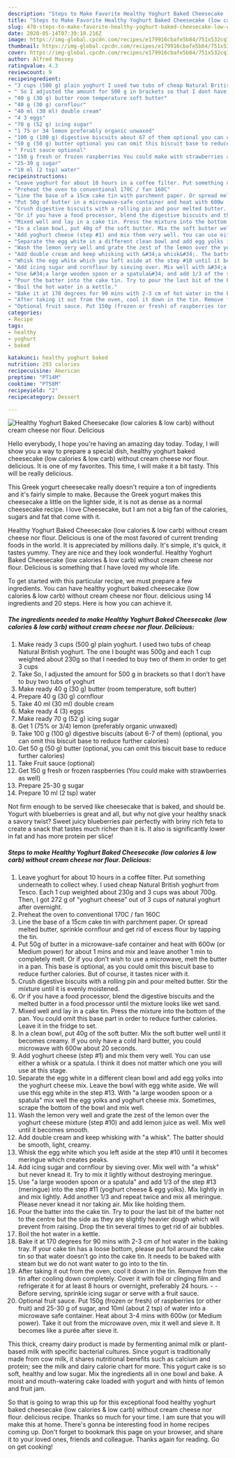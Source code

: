 ```yaml
---
description: "Steps to Make Favorite Healthy Yoghurt Baked Cheesecake (low calories &amp;amp; low carb) without cream cheese nor flour. Delicious"
title: "Steps to Make Favorite Healthy Yoghurt Baked Cheesecake (low calories &amp;amp; low carb) without cream cheese nor flour. Delicious"
slug: 470-steps-to-make-favorite-healthy-yoghurt-baked-cheesecake-low-calories-and-amp-low-carb-without-cream-cheese-nor-flour-delicious
date: 2020-05-14T07:39:18.216Z
image: https://img-global.cpcdn.com/recipes/e179916cbafe5b84/751x532cq70/healthy-yoghurt-baked-cheesecake-low-calories-low-carb-without-cream-cheese-nor-flour-delicious-recipe-main-photo.jpg
thumbnail: https://img-global.cpcdn.com/recipes/e179916cbafe5b84/751x532cq70/healthy-yoghurt-baked-cheesecake-low-calories-low-carb-without-cream-cheese-nor-flour-delicious-recipe-main-photo.jpg
cover: https://img-global.cpcdn.com/recipes/e179916cbafe5b84/751x532cq70/healthy-yoghurt-baked-cheesecake-low-calories-low-carb-without-cream-cheese-nor-flour-delicious-recipe-main-photo.jpg
author: Alfred Massey
ratingvalue: 4.3
reviewcount: 9
recipeingredient:
- "3 cups (500 g) plain yoghurt I used two tubs of cheap Natural British yoghurt The one I bought was 500g and each 1 cup weighted about 230g so that I needed to buy two of them in order to get 3 cups"
- " So I adjusted the amount for 500 g in brackets so that I dont have to buy two tubs of yoghurt"
- "40 g (30 g) butter room temperature soft butter"
- "40 g (30 g) cornflour"
- "40 ml (30 ml) double cream"
- "4 3 eggs"
- "70 g (52 g) icing sugar"
- "1 75 or 34 lemon preferably organic unwaxed"
- "100 g (100 g) digestive biscuits about 67 of them optional you can omit this biscuit base to reduce further calories"
- "50 g (50 g) butter optional you can omit this biscuit base to reduce further calories"
- " Fruit sauce optional"
- "150 g fresh or frozen raspberries You could make with strawberries as well"
- "25-30 g sugar"
- "10 ml (2 tsp) water"
recipeinstructions:
- "Leave yoghurt for about 10 hours in a coffee filter. Put something underneath to collect whey. I used cheap Natural British yoghurt from Tesco. Each 1 cup weighted about 230g and 3 cups was about 700g. Then, I got 272 g of ”yoghurt cheese” out of 3 cups of natural yoghurt after overnight."
- "Preheat the oven to conventional 170C / fan 160C"
- "Line the base of a 15cm cake tin with parchment paper. Or spread melted butter, sprinkle cornflour and get rid of excess flour by tapping the tin."
- "Put 50g of butter in a microwave-safe container and heat with 600w (or Medium power) for about 1 mins and mix and leave another 1 min to completely melt. Or if you don’t wish to use a microwave, melt the butter in a pan. This base is optional, as you could omit this biscuit base to reduce further calories. But of course, it tastes nicer with it."
- "Crush digestive biscuits with a rolling pin and pour melted butter. Stir the mixture until it is evenly moistened."
- "Or if you have a food processor, blend the digestive biscuits and the melted butter in a food processor until the mixture looks like wet sand."
- "Mixed well and lay in a cake tin. Press the mixture into the bottom of the pan. You could omit this base part in order to reduce further calories. Leave it in the fridge to set."
- "In a clean bowl, put 40g of the soft butter. Mix the soft butter well until it becomes creamy. If you only have a cold hard butter, you could microwave with 600w about 20 seconds."
- "Add yoghurt cheese (step #1) and mix them very well. You can use either a whisk or a spatula. I think it does not matter which one you will use at this stage."
- "Separate the egg white in a different clean bowl and add egg yolks into the yoghurt cheese mix. Leave the bowl with egg white aside. We will use this egg white in the step #13. With &#34;a large wooden spoon or a spatula&#34; mix well the egg yolks and yoghurt cheese mix. Sometimes, scrape the bottom of the bowl and mix well."
- "Wash the lemon very well and grate the zest of the lemon over the yoghurt cheese mixture (step #10) and add lemon juice as well. Mix well until it becomes smooth."
- "Add double cream and keep whisking with &#34;a whisk&#34;. The batter should be smooth, light, creamy."
- "Whisk the egg white which you left aside at the step #10 until it becomes meringue which creates peaks."
- "Add icing sugar and cornflour by sieving over. Mix well with &#34;a whisk&#34; but never knead it. Try to mix it lightly without destroying meringue."
- "Use &#34;a large wooden spoon or a spatula&#34; and add 1/3 of the step #13 (meringue) into the step #11 (yoghurt cheese &amp; egg yolks). Mix lightly in and mix lightly. Add another 1/3 and repeat twice and mix all meringue. Please never knead it nor taking air. Mix like holding them."
- "Pour the batter into the cake tin. Try to pour the last bit of the batter not to the centre but the side as they are slightly heavier dough which will prevent from raising. Drop the tin several times to get rid of air bubbles."
- "Boil the hot water in a kettle."
- "Bake it at 170 degrees for 90 mins with 2-3 cm of hot water in the baking tray. If your cake tin has a loose bottom, please put foil around the cake tin so that water doesn’t go into the cake tin. It needs to be baked with steam but we do not want water to go into to the tin."
- "After taking it out from the oven, cool it down in the tin. Remove from the tin after cooling down completely. Cover it with foil or clinging film and refrigerate it for at least 8 hours or overnight, preferably 24 hours.   Before serving, sprinkle icing sugar or serve with a fruit sauce."
- "Optional fruit sauce. Put 150g (frozen or fresh) of raspberries (or other fruit) and 25-30 g of sugar, and 10ml (about 2 tsp) of water into a microwave safe container. Heat about 3-4 mins with 600w (or Medium power). Take it out from the microwave oven, mix it well and sieve it. It becomes like a purée after sieve it."
categories:
- Recipe
tags:
- healthy
- yoghurt
- baked

katakunci: healthy yoghurt baked 
nutrition: 293 calories
recipecuisine: American
preptime: "PT14M"
cooktime: "PT58M"
recipeyield: "2"
recipecategory: Dessert

---
```



![Healthy Yoghurt Baked Cheesecake (low calories &amp; low carb) without cream cheese nor flour. Delicious](https://img-global.cpcdn.com/recipes/e179916cbafe5b84/751x532cq70/healthy-yoghurt-baked-cheesecake-low-calories-low-carb-without-cream-cheese-nor-flour-delicious-recipe-main-photo.jpg)

Hello everybody, I hope you're having an amazing day today. Today, I will show you a way to prepare a special dish, healthy yoghurt baked cheesecake (low calories &amp; low carb) without cream cheese nor flour. delicious. It is one of my favorites. This time, I will make it a bit tasty. This will be really delicious.

This Greek yogurt cheesecake really doesn&#39;t require a ton of ingredients and it&#39;s fairly simple to make. Because the Greek yogurt makes this cheesecake a little on the lighter side, it is not as dense as a normal cheesecake recipe. I love Cheesecake, but I am not a big fan of the calories, sugars and fat that come with it.

Healthy Yoghurt Baked Cheesecake (low calories &amp; low carb) without cream cheese nor flour. Delicious is one of the most favored of current trending foods in the world. It is appreciated by millions daily. It's simple, it's quick, it tastes yummy. They are nice and they look wonderful. Healthy Yoghurt Baked Cheesecake (low calories &amp; low carb) without cream cheese nor flour. Delicious is something that I have loved my whole life.


To get started with this particular recipe, we must prepare a few ingredients. You can have healthy yoghurt baked cheesecake (low calories &amp; low carb) without cream cheese nor flour. delicious using 14 ingredients and 20 steps. Here is how you can achieve it.

<!--inarticleads1-->

##### The ingredients needed to make Healthy Yoghurt Baked Cheesecake (low calories &amp; low carb) without cream cheese nor flour. Delicious:

1. Make ready 3 cups (500 g) plain yoghurt. I used two tubs of cheap Natural British yoghurt. The one I bought was 500g and each 1 cup weighted about 230g so that I needed to buy two of them in order to get 3 cups
1. Take  So, I adjusted the amount for 500 g in brackets so that I don’t have to buy two tubs of yoghurt
1. Make ready 40 g (30 g) butter (room temperature, soft butter)
1. Prepare 40 g (30 g) cornflour
1. Take 40 ml (30 ml) double cream
1. Make ready 4 (3) eggs
1. Make ready 70 g (52 g) icing sugar
1. Get 1 (75% or 3/4) lemon (preferably organic unwaxed)
1. Take 100 g (100 g) digestive biscuits (about 6-7 of them) (optional, you can omit this biscuit base to reduce further calories)
1. Get 50 g (50 g) butter (optional, you can omit this biscuit base to reduce further calories)
1. Take  Fruit sauce (optional)
1. Get 150 g fresh or frozen raspberries (You could make with strawberries as well)
1. Prepare 25-30 g sugar
1. Prepare 10 ml (2 tsp) water


Not firm enough to be served like cheesecake that is baked, and should be. Yogurt with blueberries is great and all, but why not give your healthy snack a savory twist? Sweet juicy blueberries pair perfectly with briny rich feta to create a snack that tastes much richer than it is. It also is significantly lower in fat and has more protein per slice! 

<!--inarticleads2-->

##### Steps to make Healthy Yoghurt Baked Cheesecake (low calories &amp; low carb) without cream cheese nor flour. Delicious:

1. Leave yoghurt for about 10 hours in a coffee filter. Put something underneath to collect whey. I used cheap Natural British yoghurt from Tesco. Each 1 cup weighted about 230g and 3 cups was about 700g. Then, I got 272 g of ”yoghurt cheese” out of 3 cups of natural yoghurt after overnight.
1. Preheat the oven to conventional 170C / fan 160C
1. Line the base of a 15cm cake tin with parchment paper. Or spread melted butter, sprinkle cornflour and get rid of excess flour by tapping the tin.
1. Put 50g of butter in a microwave-safe container and heat with 600w (or Medium power) for about 1 mins and mix and leave another 1 min to completely melt. Or if you don’t wish to use a microwave, melt the butter in a pan. This base is optional, as you could omit this biscuit base to reduce further calories. But of course, it tastes nicer with it.
1. Crush digestive biscuits with a rolling pin and pour melted butter. Stir the mixture until it is evenly moistened.
1. Or if you have a food processor, blend the digestive biscuits and the melted butter in a food processor until the mixture looks like wet sand.
1. Mixed well and lay in a cake tin. Press the mixture into the bottom of the pan. You could omit this base part in order to reduce further calories. Leave it in the fridge to set.
1. In a clean bowl, put 40g of the soft butter. Mix the soft butter well until it becomes creamy. If you only have a cold hard butter, you could microwave with 600w about 20 seconds.
1. Add yoghurt cheese (step #1) and mix them very well. You can use either a whisk or a spatula. I think it does not matter which one you will use at this stage.
1. Separate the egg white in a different clean bowl and add egg yolks into the yoghurt cheese mix. Leave the bowl with egg white aside. We will use this egg white in the step #13. With &#34;a large wooden spoon or a spatula&#34; mix well the egg yolks and yoghurt cheese mix. Sometimes, scrape the bottom of the bowl and mix well.
1. Wash the lemon very well and grate the zest of the lemon over the yoghurt cheese mixture (step #10) and add lemon juice as well. Mix well until it becomes smooth.
1. Add double cream and keep whisking with &#34;a whisk&#34;. The batter should be smooth, light, creamy.
1. Whisk the egg white which you left aside at the step #10 until it becomes meringue which creates peaks.
1. Add icing sugar and cornflour by sieving over. Mix well with &#34;a whisk&#34; but never knead it. Try to mix it lightly without destroying meringue.
1. Use &#34;a large wooden spoon or a spatula&#34; and add 1/3 of the step #13 (meringue) into the step #11 (yoghurt cheese &amp; egg yolks). Mix lightly in and mix lightly. Add another 1/3 and repeat twice and mix all meringue. Please never knead it nor taking air. Mix like holding them.
1. Pour the batter into the cake tin. Try to pour the last bit of the batter not to the centre but the side as they are slightly heavier dough which will prevent from raising. Drop the tin several times to get rid of air bubbles.
1. Boil the hot water in a kettle.
1. Bake it at 170 degrees for 90 mins with 2-3 cm of hot water in the baking tray. If your cake tin has a loose bottom, please put foil around the cake tin so that water doesn’t go into the cake tin. It needs to be baked with steam but we do not want water to go into to the tin.
1. After taking it out from the oven, cool it down in the tin. Remove from the tin after cooling down completely. Cover it with foil or clinging film and refrigerate it for at least 8 hours or overnight, preferably 24 hours.  -  - Before serving, sprinkle icing sugar or serve with a fruit sauce.
1. Optional fruit sauce. Put 150g (frozen or fresh) of raspberries (or other fruit) and 25-30 g of sugar, and 10ml (about 2 tsp) of water into a microwave safe container. Heat about 3-4 mins with 600w (or Medium power). Take it out from the microwave oven, mix it well and sieve it. It becomes like a purée after sieve it.


This thick, creamy dairy product is made by fermenting animal milk or plant-based milk with specific bacterial cultures. Since yogurt is traditionally made from cow milk, it shares nutritional benefits such as calcium and protein; see the milk and dairy calorie chart for more. This yogurt cake is so soft, healthy and low sugar. Mix the ingredients all in one bowl and bake. A moist and mouth-watering cake loaded with yogurt and with hints of lemon and fruit jam. 

So that is going to wrap this up for this exceptional food healthy yoghurt baked cheesecake (low calories &amp; low carb) without cream cheese nor flour. delicious recipe. Thanks so much for your time. I am sure that you will make this at home. There's gonna be interesting food in home recipes coming up. Don't forget to bookmark this page on your browser, and share it to your loved ones, friends and colleague. Thanks again for reading. Go on get cooking!
